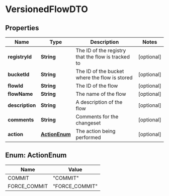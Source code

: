 # VersionedFlowDTO

## Properties
Name | Type | Description | Notes
------------ | ------------- | ------------- | -------------
**registryId** | **String** | The ID of the registry that the flow is tracked to |  [optional]
**bucketId** | **String** | The ID of the bucket where the flow is stored |  [optional]
**flowId** | **String** | The ID of the flow |  [optional]
**flowName** | **String** | The name of the flow |  [optional]
**description** | **String** | A description of the flow |  [optional]
**comments** | **String** | Comments for the changeset |  [optional]
**action** | [**ActionEnum**](#ActionEnum) | The action being performed |  [optional]

<a name="ActionEnum"></a>
## Enum: ActionEnum
Name | Value
---- | -----
COMMIT | &quot;COMMIT&quot;
FORCE_COMMIT | &quot;FORCE_COMMIT&quot;
